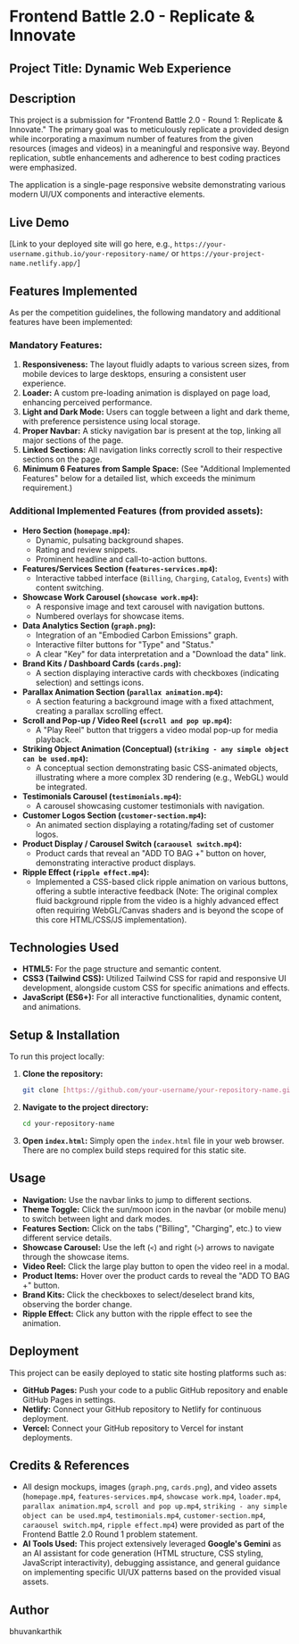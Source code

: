 # Frontend Battle 2.0 - Replicate & Innovate

## Project Title: Dynamic Web Experience

## Description
This project is a submission for "Frontend Battle 2.0 - Round 1: Replicate & Innovate." The primary goal was to meticulously replicate a provided design while incorporating a maximum number of features from the given resources (images and videos) in a meaningful and responsive way. Beyond replication, subtle enhancements and adherence to best coding practices were emphasized.

The application is a single-page responsive website demonstrating various modern UI/UX components and interactive elements.

## Live Demo
[Link to your deployed site will go here, e.g., `https://your-username.github.io/your-repository-name/` or `https://your-project-name.netlify.app/`]

## Features Implemented

As per the competition guidelines, the following mandatory and additional features have been implemented:

### Mandatory Features:
1.  **Responsiveness:** The layout fluidly adapts to various screen sizes, from mobile devices to large desktops, ensuring a consistent user experience.
2.  **Loader:** A custom pre-loading animation is displayed on page load, enhancing perceived performance.
3.  **Light and Dark Mode:** Users can toggle between a light and dark theme, with preference persistence using local storage.
4.  **Proper Navbar:** A sticky navigation bar is present at the top, linking all major sections of the page.
5.  **Linked Sections:** All navigation links correctly scroll to their respective sections on the page.
6.  **Minimum 6 Features from Sample Space:** (See "Additional Implemented Features" below for a detailed list, which exceeds the minimum requirement.)

### Additional Implemented Features (from provided assets):
* **Hero Section (`homepage.mp4`):**
    * Dynamic, pulsating background shapes.
    * Rating and review snippets.
    * Prominent headline and call-to-action buttons.
* **Features/Services Section (`features-services.mp4`):**
    * Interactive tabbed interface (`Billing`, `Charging`, `Catalog`, `Events`) with content switching.
* **Showcase Work Carousel (`showcase work.mp4`):**
    * A responsive image and text carousel with navigation buttons.
    * Numbered overlays for showcase items.
* **Data Analytics Section (`graph.png`):**
    * Integration of an "Embodied Carbon Emissions" graph.
    * Interactive filter buttons for "Type" and "Status."
    * A clear "Key" for data interpretation and a "Download the data" link.
* **Brand Kits / Dashboard Cards (`cards.png`):**
    * A section displaying interactive cards with checkboxes (indicating selection) and settings icons.
* **Parallax Animation Section (`parallax animation.mp4`):**
    * A section featuring a background image with a fixed attachment, creating a parallax scrolling effect.
* **Scroll and Pop-up / Video Reel (`scroll and pop up.mp4`):**
    * A "Play Reel" button that triggers a video modal pop-up for media playback.
* **Striking Object Animation (Conceptual) (`striking - any simple object can be used.mp4`):**
    * A conceptual section demonstrating basic CSS-animated objects, illustrating where a more complex 3D rendering (e.g., WebGL) would be integrated.
* **Testimonials Carousel (`testimonials.mp4`):**
    * A carousel showcasing customer testimonials with navigation.
* **Customer Logos Section (`customer-section.mp4`):**
    * An animated section displaying a rotating/fading set of customer logos.
* **Product Display / Carousel Switch (`caraousel switch.mp4`):**
    * Product cards that reveal an "ADD TO BAG +" button on hover, demonstrating interactive product displays.
* **Ripple Effect (`ripple effect.mp4`):**
    * Implemented a CSS-based click ripple animation on various buttons, offering a subtle interactive feedback (Note: The original complex fluid background ripple from the video is a highly advanced effect often requiring WebGL/Canvas shaders and is beyond the scope of this core HTML/CSS/JS implementation).

## Technologies Used
* **HTML5:** For the page structure and semantic content.
* **CSS3 (Tailwind CSS):** Utilized Tailwind CSS for rapid and responsive UI development, alongside custom CSS for specific animations and effects.
* **JavaScript (ES6+):** For all interactive functionalities, dynamic content, and animations.

## Setup & Installation
To run this project locally:

1.  **Clone the repository:**
    ```bash
    git clone [https://github.com/your-username/your-repository-name.git](https://github.com/your-username/your-repository-name.git)
    ```
2.  **Navigate to the project directory:**
    ```bash
    cd your-repository-name
    ```
3.  **Open `index.html`:** Simply open the `index.html` file in your web browser. There are no complex build steps required for this static site.

## Usage
* **Navigation:** Use the navbar links to jump to different sections.
* **Theme Toggle:** Click the sun/moon icon in the navbar (or mobile menu) to switch between light and dark modes.
* **Features Section:** Click on the tabs ("Billing", "Charging", etc.) to view different service details.
* **Showcase Carousel:** Use the left (`<`) and right (`>`) arrows to navigate through the showcase items.
* **Video Reel:** Click the large play button to open the video reel in a modal.
* **Product Items:** Hover over the product cards to reveal the "ADD TO BAG +" button.
* **Brand Kits:** Click the checkboxes to select/deselect brand kits, observing the border change.
* **Ripple Effect:** Click any button with the ripple effect to see the animation.

## Deployment
This project can be easily deployed to static site hosting platforms such as:
* **GitHub Pages:** Push your code to a public GitHub repository and enable GitHub Pages in settings.
* **Netlify:** Connect your GitHub repository to Netlify for continuous deployment.
* **Vercel:** Connect your GitHub repository to Vercel for instant deployments.

## Credits & References
* All design mockups, images (`graph.png`, `cards.png`), and video assets (`homepage.mp4`, `features-services.mp4`, `showcase work.mp4`, `loader.mp4`, `parallax animation.mp4`, `scroll and pop up.mp4`, `striking - any simple object can be used.mp4`, `testimonials.mp4`, `customer-section.mp4`, `caraousel switch.mp4`, `ripple effect.mp4`) were provided as part of the Frontend Battle 2.0 Round 1 problem statement.
* **AI Tools Used:** This project extensively leveraged **Google's Gemini** as an AI assistant for code generation (HTML structure, CSS styling, JavaScript interactivity), debugging assistance, and general guidance on implementing specific UI/UX patterns based on the provided visual assets.

## Author
bhuvankarthik
